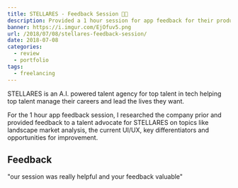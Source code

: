 ```yaml
---
title: STELLARES - Feedback Session 💬️🤖️
description: Provided a 1 hour session for app feedback for their product.
banner: https://i.imgur.com/EjOfuv5.png
url: /2018/07/08/stellares-feedback-session/
date: 2018-07-08
categories:
  - review
  - portfolio
tags:
  - freelancing
---
```


STELLARES is an A.I. powered talent agency for top talent in tech helping top talent manage their careers and lead the lives they want.

For the 1 hour app feedback session, I researched the company prior and provided feedback to a talent advocate for STELLARES on topics like landscape market analysis, the current UI/UX, key differentiators and opportunities for improvement.

## Feedback

"our session was really helpful and your feedback valuable"
